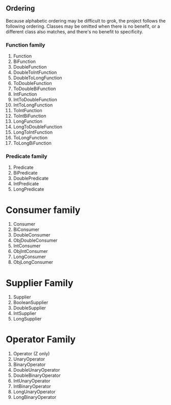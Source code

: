 ## Ordering

Because alphabetic ordering may be difficult to grok, the project follows the
following ordering. Classes may be omitted when there is no benefit, or a
different class also matches, and there's no benefit to specificity.

### Function family

1. Function
1. BiFunction
1. DoubleFunction
1. DoubleToIntFunction
1. DoubleToLongFunction
1. ToDoubleFunction
1. ToDoubleBiFunction
1. IntFunction
1. IntToDoubleFunction
1. IntToLongFunction
1. ToIntFunction
1. ToIntBiFunction
1. LongFunction
1. LongToDoubleFunction
1. LongToIntFunction
1. ToLongFunction
1. ToLongBiFunction

### Predicate family

1. Predicate
1. BiPredicate
1. DoublePredicate
1. IntPredicate
1. LongPredicate

# Consumer family

1. Consumer
1. BiConsumer
1. DoubleConsumer
1. ObjDoubleConsumer
1. IntConsumer
1. ObjIntConsumer
1. LongConsumer
1. ObjLongConsumer

# Supplier Family

1. Supplier
1. BooleanSupplier
1. DoubleSupplier
1. IntSupplier
1. LongSupplier

# Operator Family

1. Operator (Z only)
1. UnaryOperator
1. BinaryOperator
1. DoubleUnaryOperator
1. DoubleBinaryOperator
1. IntUnaryOperator
1. IntBinaryOperator
1. LongUnaryOperator
1. LongBinaryOperator
